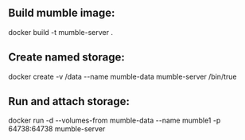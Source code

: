 ## Build mumble image:
docker build -t mumble-server .

## Create named storage:
docker create -v /data --name mumble-data mumble-server /bin/true

## Run and attach storage:
docker run -d --volumes-from mumble-data --name mumble1 -p 64738:64738 mumble-server
